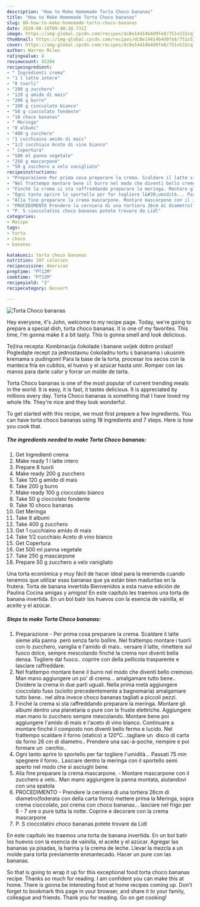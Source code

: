 ```yaml
---
description: "How to Make Homemade Torta Choco bananas"
title: "How to Make Homemade Torta Choco bananas"
slug: 88-how-to-make-homemade-torta-choco-bananas
date: 2020-08-16T09:48:10.731Z
image: https://img-global.cpcdn.com/recipes/dc8e14414b4d9fe8/751x532cq70/torta-choco-bananas-recipe-main-photo.jpg
thumbnail: https://img-global.cpcdn.com/recipes/dc8e14414b4d9fe8/751x532cq70/torta-choco-bananas-recipe-main-photo.jpg
cover: https://img-global.cpcdn.com/recipes/dc8e14414b4d9fe8/751x532cq70/torta-choco-bananas-recipe-main-photo.jpg
author: Warren Miles
ratingvalue: 4
reviewcount: 45204
recipeingredient:
- " Ingredienti crema"
- "1 l latte intero"
- "8 tuorli"
- "200 g zucchero"
- "120 g amido di mais"
- "200 g burro"
- "100 g cioccolato bianco"
- "50 g cioccolato fondente"
- "10 choco bananas"
- " Meringa"
- "8 albumi"
- "400 g zucchero"
- "1 cucchiaino amido di mais"
- "1/2 cucchiaio Aceto di vino bianco"
- " Copertura"
- "500 ml panna vegetale"
- "250 g mascarpone"
- "50 g zucchero a velo vanigliato"
recipeinstructions:
- "Preparazione Per prima cosa preparare la crema. Scaldare il latte sieme alla panna  però senza farlo bollire. Nel frattempo montare i tuorli con lo zucchero, vaniglia e l&#39;amido di mais.. versare il latte, rimettere sul fuoco dolce, sempre mescolando finché la crema non diventi bella densa. Togliere dal fuoco.. coprire con della pellicola trasparente e lasciare raffreddare."
- "Nel frattempo montare bene il burro nel modo che diventi bello cremoso. Man mano aggiungere un po&#39; di crema... amalgamare tutto bene.. Dividere la crema in due parti uguali. Nella prima metà aggiungere cioccolato fuso (sciolto precedentemente a bagnomaria) amalgamare tutto bene.. nel altra invece choco bananas tagliati a piccoli pezzi."
- "Finché la crema si sta raffreddando preparare la meringa. Montare gli albumi dentro una planetaria o pure con le fruste elettriche. Aggiungere man mano lo zucchero sempre mescolando. Montare bene poi aggiungere l&#39;amido di mais e l&#39;aceto di vino bianco. Continuare a montare finché il composto non diventi bello fermo e lucido. Nel frattempo scaldare il forno (statico) a 120°C...tagliare un  disco di carta da forno 26 cm di diametro.. Prendere una sac-à-poche, riempire e poi formare un  cerchio.."
- "Ogni tanto aprire lo sportello per far togliere l&#39;umidità... Passati 75 min spegnere il forno.. Lasciare dentro la meringa con il sportello semi aperto nel modo che si asciughi bene."
- "Alla fine preparare la crema mascarpone. Montare mascarpone con il zucchero a velo.. Man mano aggiungere la panna montata, aiutandovi con una spatola"
- "PROCEDIMENTO Prendere la cerniera di una tortiera 26cm di diametro(foderata con della carta forno) mettere prima la Meringa, sopra crema cioccolato, poi crema con choco bananas... lasciare nel frigo per 6 - 7 ore o pure tutta la notte. Coprire e decorare con la crema mascarpone"
- "P. S cioccolatini choco bananas potete trovare da Lidl"
categories:
- Recipe
tags:
- torta
- choco
- bananas

katakunci: torta choco bananas 
nutrition: 107 calories
recipecuisine: American
preptime: "PT12M"
cooktime: "PT32M"
recipeyield: "3"
recipecategory: Dessert

---
```



![Torta Choco bananas](https://img-global.cpcdn.com/recipes/dc8e14414b4d9fe8/751x532cq70/torta-choco-bananas-recipe-main-photo.jpg)

Hey everyone, it's John, welcome to my recipe page. Today, we're going to prepare a special dish, torta choco bananas. It is one of my favorites. This time, I'm gonna make it a bit tasty. This is gonna smell and look delicious.

Težina recepta: Kombinacija čokolade i banane uvijek dobro prolazi! Pogledajte recept za jednostavnu čokoladnu tortu s bananama i ukusnim kremama s pudingom! Para la base de la torta, procesar los secos con la manteca fría en cubitos, el huevo y el azúcar hasta unir. Romper con las manos para darle calor y forrar un molde de tarta.

Torta Choco bananas is one of the most popular of current trending meals in the world. It is easy, it is fast, it tastes delicious. It is appreciated by millions every day. Torta Choco bananas is something that I have loved my whole life. They're nice and they look wonderful.


To get started with this recipe, we must first prepare a few ingredients. You can have torta choco bananas using 18 ingredients and 7 steps. Here is how you cook that.

<!--inarticleads1-->

##### The ingredients needed to make Torta Choco bananas:

1. Get  Ingredienti crema
1. Make ready 1 l latte intero
1. Prepare 8 tuorli
1. Make ready 200 g zucchero
1. Take 120 g amido di mais
1. Take 200 g burro
1. Make ready 100 g cioccolato bianco
1. Take 50 g cioccolato fondente
1. Take 10 choco bananas
1. Get  Meringa
1. Take 8 albumi
1. Take 400 g zucchero
1. Get 1 cucchiaino amido di mais
1. Take 1/2 cucchiaio Aceto di vino bianco
1. Get  Copertura
1. Get 500 ml panna vegetale
1. Take 250 g mascarpone
1. Prepare 50 g zucchero a velo vanigliato


Una torta económica y muy fácil de hacer ideal para la merienda cuando tenemos que utilizar esas bananas que ya están bien maduritas en la frutera. Torta de banana invertida Bienvenidos a esta nueva edición de Paulina Cocina amigas y amigos! En este capítulo les traemos una torta de banana invertida. En un bol batir los huevos con la esencia de vainilla, el aceite y el azúcar. 

<!--inarticleads2-->

##### Steps to make Torta Choco bananas:

1. Preparazione - Per prima cosa preparare la crema. Scaldare il latte sieme alla panna  però senza farlo bollire. Nel frattempo montare i tuorli con lo zucchero, vaniglia e l&#39;amido di mais.. versare il latte, rimettere sul fuoco dolce, sempre mescolando finché la crema non diventi bella densa. Togliere dal fuoco.. coprire con della pellicola trasparente e lasciare raffreddare.
1. Nel frattempo montare bene il burro nel modo che diventi bello cremoso. Man mano aggiungere un po&#39; di crema... amalgamare tutto bene.. Dividere la crema in due parti uguali. Nella prima metà aggiungere cioccolato fuso (sciolto precedentemente a bagnomaria) amalgamare tutto bene.. nel altra invece choco bananas tagliati a piccoli pezzi.
1. Finché la crema si sta raffreddando preparare la meringa. Montare gli albumi dentro una planetaria o pure con le fruste elettriche. Aggiungere man mano lo zucchero sempre mescolando. Montare bene poi aggiungere l&#39;amido di mais e l&#39;aceto di vino bianco. Continuare a montare finché il composto non diventi bello fermo e lucido. Nel frattempo scaldare il forno (statico) a 120°C...tagliare un  disco di carta da forno 26 cm di diametro.. Prendere una sac-à-poche, riempire e poi formare un  cerchio..
1. Ogni tanto aprire lo sportello per far togliere l&#39;umidità... Passati 75 min spegnere il forno.. Lasciare dentro la meringa con il sportello semi aperto nel modo che si asciughi bene.
1. Alla fine preparare la crema mascarpone. - Montare mascarpone con il zucchero a velo.. Man mano aggiungere la panna montata, aiutandovi con una spatola
1. PROCEDIMENTO - Prendere la cerniera di una tortiera 26cm di diametro(foderata con della carta forno) mettere prima la Meringa, sopra crema cioccolato, poi crema con choco bananas... lasciare nel frigo per 6 - 7 ore o pure tutta la notte. Coprire e decorare con la crema mascarpone
1. P. S cioccolatini choco bananas potete trovare da Lidl


En este capítulo les traemos una torta de banana invertida. En un bol batir los huevos con la esencia de vainilla, el aceite y el azúcar. Agregar las bananas ya pisadas, la harina y la crema de leche. Llevar la mezcla a un molde para torta previamente enmantecado. Hacer un pure con las bananas. 

So that is going to wrap it up for this exceptional food torta choco bananas recipe. Thanks so much for reading. I am confident you can make this at home. There is gonna be interesting food at home recipes coming up. Don't forget to bookmark this page in your browser, and share it to your family, colleague and friends. Thank you for reading. Go on get cooking!
